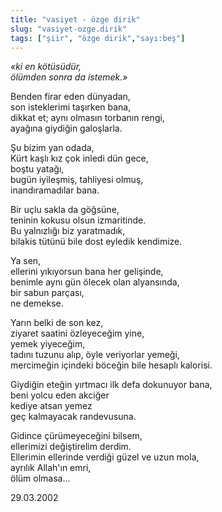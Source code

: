 ```yaml
---
title: "vasiyet - özge dirik"
slug: "vasiyet-ozge.dirik"
tags: ["şiir", "özge dirik","sayı:beş"]
---
```


*«ki en kötüsüdür,  
ölümden sonra da istemek.»*

Benden firar eden dünyadan,\
son isteklerimi taşırken bana,\
dikkat et; aynı olmasın torbanın rengi,\
ayağına giydiğin galoşlarla.

Şu bizim yan odada,\
Kürt kaşlı kız çok inledi dün gece,\
boştu yatağı,\
bugün iyileşmiş, tahliyesi olmuş,\
inandıramadılar bana.

Bir uçlu sakla da göğsüne,\
teninin kokusu olsun izmaritinde.\
Bu yalnızlığı biz yaratmadık,\
bilakis tütünü bile dost eyledik kendimize.

Ya sen,\
ellerini yıkıyorsun bana her gelişinde,\
benimle aynı gün ölecek olan alyansında,\
bir sabun parçası,\
ne demekse.

Yarın belki de son kez,\
ziyaret saatini özleyeceğim yine,\
yemek yiyeceğim,\
tadını tuzunu alıp, öyle veriyorlar yemeği,\
mercimeğin içindeki böceğin bile hesaplı kalorisi.

Giydiğin eteğin yırtmacı ilk defa dokunuyor bana,\
beni yolcu eden akciğer\
kediye atsan yemez\
geç kalmayacak randevusuna.

Gidince çürümeyeceğini bilsem,\
ellerimizi değiştirelim derdim.\
Ellerimin ellerinde verdiği güzel ve uzun mola,\
ayrılık Allah'ın emri,\
ölüm olmasa...

29.03.2002
